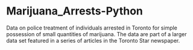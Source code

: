 # Marijuana_Arrests-Python
Data on police treatment of individuals arrested in Toronto for simple possession of small quantities of marijuana. The data are part of a larger data set featured in a series of articles in the Toronto Star newspaper.

